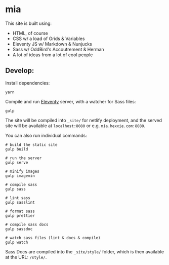 # mia

This site is built using:

- HTML, of course
- CSS w/ a load of Grids & Variables
- Eleventy JS w/ Markdown & Nunjucks
- Sass w/ OddBird's Accoutrement & Herman
- A lot of ideas from a lot of cool people

## Develop:

Install dependencies:

```
yarn
```

Compile and run [Eleventy](http://www.11ty.io) server,
with a watcher for Sass files:

```
gulp
```

The site will be compiled into `_site/`
for netlify deployment,
and the served site will be available at
`localhost:8080` or e.g. `mia.hexxie.com:8080`.

You can also run individual commands:

```
# build the static site
gulp build

# run the server
gulp serve

# minify images
gulp imagemin

# compile sass
gulp sass

# lint sass
gulp sasslint

# format sass
gulp prettier

# compile sass docs
gulp sassdoc

# watch sass files (lint & docs & compile)
gulp watch
```

Sass Docs are compiled into the `_site/style/` folder,
which is then available at the URL: `/style/`.
